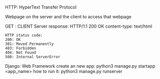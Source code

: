 HTTP: HyperText Transfer Protocol


Webpage on the server and the client to access that webpage


GET : CLIENT
Server response: HTTP/1.1 200 OK
        content-type: text/html

    HTTP status code:
    200: OK
    301: Moved Permanently
    403: Forbidden
    404: Not Found
    500: Internal ServerError

Django: Web Framework
    create an new app:
                    python3 manage.py startapp <app_name>
    how to run it:
                    python3 manage.py runserver
